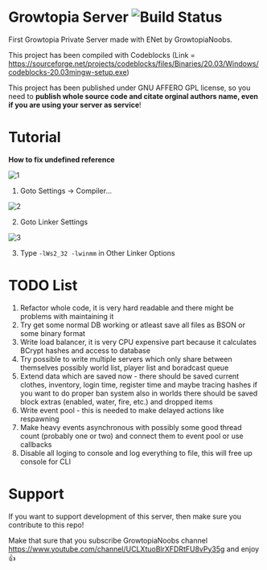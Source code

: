 # Growtopia Server ![Build Status](https://ci.appveyor.com/api/projects/status/github/GrowtopiaNoobs/GrowtopiaServer)
First Growtopia Private Server made with ENet by GrowtopiaNoobs.

This project has been compiled with Codeblocks (Link = https://sourceforge.net/projects/codeblocks/files/Binaries/20.03/Windows/codeblocks-20.03mingw-setup.exe)

This project has been published under GNU AFFERO GPL license, so you need to **publish whole source code and citate orginal authors name, even if you are using your server as service**!

# Tutorial
**How to fix undefined reference**

![1](https://user-images.githubusercontent.com/56192597/139260834-e2f9f38a-fa60-466a-9230-69e37db0db36.PNG)

1. Goto Settings -> Compiler...

![2](https://user-images.githubusercontent.com/56192597/139260946-40bb77e5-c1a1-4e68-8a1b-bd8d7e057601.PNG)

2. Goto Linker Settings

![3](https://user-images.githubusercontent.com/56192597/139261060-31c9f471-174a-45ba-8fe6-f74c1f23a794.PNG)

3. Type `-lWs2_32 -lwinmm` in Other Linker Options
# TODO List
1. Refactor whole code, it is very hard readable and there might be problems with maintaining it
2. Try get some normal DB working or atleast save all files as BSON or some binary format
3. Write load balancer, it is very CPU expensive part because it calculates BCrypt hashes and access to database
4. Try possible to write multiple servers which only share between themselves possibly world list, player list and boradcast queue
5. Extend data which are saved now - there should be saved current clothes, inventory, login time, register time and maybe tracing hashes if you want to do proper ban system also in worlds there should be saved block extras (enabled, water, fire, etc.) and dropped items
6. Write event pool - this is needed to make delayed actions like respawning
7. Make heavy events asynchronous with possibly some good thread count (probably one or two) and connect them to event pool or use callbacks
8. Disable all loging to console and log everything to file, this will free up console for CLI

# Support
If you want to support development of this server, then make sure you contribute to this repo!

Make that sure that you subscribe GrowtopiaNoobs channel https://www.youtube.com/channel/UCLXtuoBlrXFDRtFU8vPy35g and enjoy :+1:

